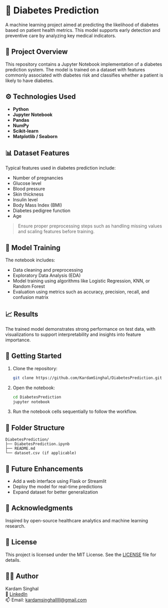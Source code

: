 # 🧪 Diabetes Prediction

A machine learning project aimed at predicting the likelihood of diabetes based on patient health metrics. This model supports early detection and preventive care by analyzing key medical indicators.

## 📌 Project Overview

This repository contains a Jupyter Notebook implementation of a diabetes prediction system. The model is trained on a dataset with features commonly associated with diabetes risk and classifies whether a patient is likely to have diabetes.

## ⚙️ Technologies Used

- **Python**
- **Jupyter Notebook**
- **Pandas**
- **NumPy**
- **Scikit-learn**
- **Matplotlib / Seaborn**

## 📊 Dataset Features

Typical features used in diabetes prediction include:
- Number of pregnancies
- Glucose level
- Blood pressure
- Skin thickness
- Insulin level
- Body Mass Index (BMI)
- Diabetes pedigree function
- Age

> Ensure proper preprocessing steps such as handling missing values and scaling features before training.

## 🧠 Model Training

The notebook includes:
- Data cleaning and preprocessing
- Exploratory Data Analysis (EDA)
- Model training using algorithms like Logistic Regression, KNN, or Random Forest
- Evaluation using metrics such as accuracy, precision, recall, and confusion matrix

## 📈 Results

The trained model demonstrates strong performance on test data, with visualizations to support interpretability and insights into feature importance.

## 🚀 Getting Started

1. Clone the repository:
   ```bash
   git clone https://github.com/KardamSinghal/DiabetesPrediction.git
   ```
2. Open the notebook:
   ```bash
   cd DiabetesPrediction
   jupyter notebook
   ```
3. Run the notebook cells sequentially to follow the workflow.

## 📂 Folder Structure

```
DiabetesPrediction/
├── DiabetesPrediction.ipynb
├── README.md
└── dataset.csv (if applicable)
```

## 📌 Future Enhancements

- Add a web interface using Flask or Streamlit
- Deploy the model for real-time predictions
- Expand dataset for better generalization

## 🙌 Acknowledgments

Inspired by open-source healthcare analytics and machine learning research.


## 📜 License

This project is licensed under the MIT License. See the [LICENSE](LICENSE) file for details.

## 🙋‍♂️ Author

Kardam Singhal  
🔗 [LinkedIn](https://www.linkedin.com/in/kardamsinghal)  
📫 Email: kardamsinghalllll@gmail.com
